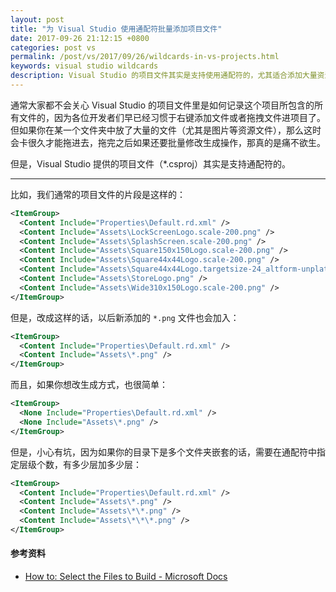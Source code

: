 ```yaml
---
layout: post
title: "为 Visual Studio 使用通配符批量添加项目文件"
date: 2017-09-26 21:12:15 +0800
categories: post vs
permalink: /post/vs/2017/09/26/wildcards-in-vs-projects.html
keywords: visual studio wildcards
description: Visual Studio 的项目文件其实是支持使用通配符的，尤其适合添加大量资源文件。
---
```


通常大家都不会关心 Visual Studio 的项目文件里是如何记录这个项目所包含的所有文件的，因为各位开发者们早已经习惯于右键添加文件或者拖拽文件进项目了。但如果你在某一个文件夹中放了大量的文件（尤其是图片等资源文件），那么这时会卡很久才能拖进去，拖完之后如果还要批量修改生成操作，那真的是痛不欲生。

但是，Visual Studio 提供的项目文件（*.csproj）其实是支持通配符的。

---

比如，我们通常的项目文件的片段是这样的：

```xml
<ItemGroup>
  <Content Include="Properties\Default.rd.xml" />
  <Content Include="Assets\LockScreenLogo.scale-200.png" />
  <Content Include="Assets\SplashScreen.scale-200.png" />
  <Content Include="Assets\Square150x150Logo.scale-200.png" />
  <Content Include="Assets\Square44x44Logo.scale-200.png" />
  <Content Include="Assets\Square44x44Logo.targetsize-24_altform-unplated.png" />
  <Content Include="Assets\StoreLogo.png" />
  <Content Include="Assets\Wide310x150Logo.scale-200.png" />
</ItemGroup>
```

但是，改成这样的话，以后新添加的 `*.png` 文件也会加入：

```xml
<ItemGroup>
  <Content Include="Properties\Default.rd.xml" />
  <Content Include="Assets\*.png" />
</ItemGroup>
```

而且，如果你想改生成方式，也很简单：

```xml
<ItemGroup>
  <None Include="Properties\Default.rd.xml" />
  <None Include="Assets\*.png" />
</ItemGroup>
```

但是，小心有坑，因为如果你的目录下是多个文件夹嵌套的话，需要在通配符中指定层级个数，有多少层加多少层：

```xml
<ItemGroup>
  <Content Include="Properties\Default.rd.xml" />
  <Content Include="Assets\*.png" />
  <Content Include="Assets\*\*.png" />
  <Content Include="Assets\*\*\*.png" />
</ItemGroup>
```

#### 参考资料

- [How to: Select the Files to Build - Microsoft Docs](https://docs.microsoft.com/en-us/visualstudio/msbuild/how-to-select-the-files-to-build)
